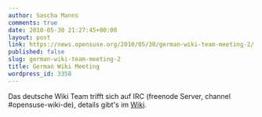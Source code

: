 ```yaml
---
author: Sascha Manns
comments: true
date: 2010-05-30 21:27:45+00:00
layout: post
link: https://news.opensuse.org/2010/05/30/german-wiki-team-meeting-2/
published: false
slug: german-wiki-team-meeting-2
title: German Wiki Meeting
wordpress_id: 3358
---
```


Das deutsche Wiki Team trifft sich auf IRC (freenode Server, channel #opensuse-wiki-de), details gibt's im [Wiki](//dewiki.opensuse.org/openSUSE:Wiki_Meeting).
